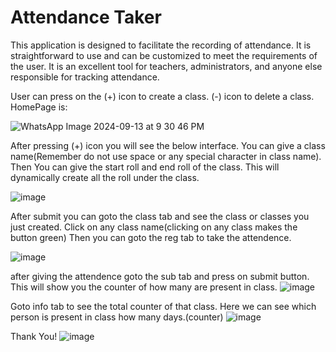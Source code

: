 # Attendance Taker 

This application is designed to facilitate the recording of attendance. It is straightforward to use and can be customized to meet the requirements of the user. It is an excellent tool for teachers, administrators, and anyone else responsible for tracking attendance.


User can press on the (+) icon to create a class. (-) icon to delete a class.
HomePage is:

![WhatsApp Image 2024-09-13 at 9 30 46 PM](https://github.com/user-attachments/assets/bbdbd542-6c0a-4836-b041-1a00231f3835)

After pressing (+) icon you will see the below interface. You can give a class name(Remember do not use space or any special character in class name). Then You can give the start roll and end roll of the class. This will dynamically create all the roll under the class.

![image](https://github.com/user-attachments/assets/32c2beec-3f03-40d2-97c1-d121feb1dfe3)

After submit you can goto the class tab and see the class or classes you just created. Click on any class name(clicking on any class makes the button green)
Then you can goto the reg tab to take the attendence.

![image](https://github.com/user-attachments/assets/38a7b005-facd-4025-8106-a2b7ed03cc5a)

after giving the attendence goto the sub tab and press on submit button. This will show you the counter of how many are present in class. 
![image](https://github.com/user-attachments/assets/360a8ceb-8346-4910-ac8f-0c206e4f3af1)

Goto info tab to see the total counter of that class. Here we can see which person is present in class how many days.(counter)
![image](https://github.com/user-attachments/assets/47109161-d022-485b-8fc3-c4a5daafec87)

Thank You!
![image](https://github.com/user-attachments/assets/43b27f50-76c8-4f1b-8704-08e73a4574e1)



